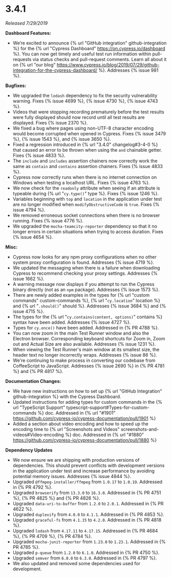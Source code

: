 # 3.4.1

*Released 7/29/2019*

**Dashboard Features:**

- We’re excited to announce {% url "GitHub integration" github-integration %} for the {% url "Cypress Dashboard" https://on.cypress.io/dashboard %}. You can now get timely and useful test run information within pull-requests via status checks and pull-request comments. Learn all about it on {% url "our blog" https://www.cypress.io/blog/2019/07/29/github-integration-for-the-cypress-dashboard/ %}. Addresses {% issue 981 %}.

**Bugfixes:**

- We upgraded the `lodash` dependency to fix the security vulnerability warning. Fixes {% issue 4699 %}, {% issue 4730 %}, {% issue 4743 %}.
- Videos that were stopping recording prematurely before the test results were fully displayed should now record until all test results are displayed. Fixes {% issue 2370 %}.
- We fixed a bug where pages using non-UTF-8 character encoding would become corrupted when opened in Cypress. Fixes {% issue 3479 %}, {% issue 1543 %}, and {% issue 3650 %}.
- Fixed a regression introduced in {% url "3.4.0" changelog#3-4-0 %} that caused an error to be thrown when using the `and` chainable getter. Fixes {% issue 4833 %}.
- The `include` and `includes` assertion chainers now correctly work the same as `contain` and `contains` assertion chainers. Fixes {% issue 4833 %}.
- Cypress now correctly runs when there is no internet connection on Windows when testing a localhost URL. Fixes {% issue 4763 %}.
- We now check for the `readonly` attribute when seeing if an attribute is typeable during {% url "`cy.type()`" type %}. Fixes {% issue 1246 %}.
- Variables beginning with `top` and `location` in the application under test are no longer modified when `modifyObstructiveCode` is `true`. Fixes {% issue 4794 %}.
- We removed erroneous socket connections when there is no browser running. Fixes {% issue 4776 %}.
- We upgraded the `mocha-teamcity-reporter` dependency so that it no longer errors in certain situations when trying to access duration. Fixes {% issue 4654 %}.

**Misc:**

- Cypress now looks for any npm proxy configurations when no other system proxy configuration is found. Addresses {% issue 4719 %}.
- We updated the messaging when there is a failure when downloading Cypress to recommend checking your proxy settings. Addresses {% issue 1662 %}.
- A warning message now displays if you attempt to run the Cypress binary directly (not as an `npm` package). Addresses {% issue 1573 %}.
- There are newly added examples in the types for {% url "custom commands" custom-commands %}, {% url "`cy.location`" location %} and {% url "`.should()`" should %}. Addresses {% issue 3684 %} and {% issue 4715 %}.
- The types for the {% url "`cy.contains(content, options)`" contains %} syntax have been added. Addresses {% issue 4727 %}.
- Types for `cy.once()` have been added. Addressed in {% PR 4788 %}.
- You can now zoom in the main Test Runner window and also the Electron browser. Corresponding keyboard shortcuts for Zoom in, Zoom out and Actual Size are also available. Addresses {% issue 1231 %}.
- When viewing the Test Runner's main window at its smallest size, the header text no longer incorrectly wraps. Addresses {% issue 86 %}.
- We're continuing to make process in converting our codebase from CoffeeScript to JavaScript. Addresses {% issue 2690 %} in {% PR 4781 %} and {% PR 4817 %}.

**Documentation Changes:**

- We have new instructions on how to set up {% url "GitHub Integration" github-integration %} with the Cypress Dashboard.
- Updated instructions for adding types for custom commands in the {% url "TypeScript Support" typescript-support#Types-for-custom-commands %} doc. Addressed in {% url "#1901" https://github.com/cypress-io/cypress-documentation/pull/1901 %}
- Added a section about video encoding and how to speed up the encoding time to {% url "Screenshots and Videos" screenshots-and-videos#Video-encoding %} doc. Addressed in {% url "#1880" https://github.com/cypress-io/cypress-documentation/pull/1880 %}

**Dependency Updates**

- We now ensure we are shipping with production versions of dependencies. This should prevent conflicts with development versions in the application under test and increase performance by avoiding potential memory issues. Addresses {% issue 4844 %}.
- Upgraded `@ffmpeg-installer/ffmpeg` from `1.0.17` to `1.0.19`. Addressed in {% PR 4792 %}.
- Upgraded `browserify` from `13.3.0` to `16.3.0`. Addressed in {% PR 4751 %}, {% PR 4825 %} and {% PR 4826 %}.
- Upgraded `data-uri-to-buffer` from `1.2.0` to `2.0.1`. Addressed in {% PR 4622 %}.
- Upgraded `duplexify` from `4.0.0` to `4.1.1`. Addressed in {% PR 4853 %}.
- Upgraded `graceful-fs` from `4.1.15` to `4.2.0`. Addressed in {% PR 4818 %}.
- Upgraded `lodash` from `4.17.11` to `4.17.15`. Addressed in {% PR 4684 %}, {% PR 4709 %}, {% PR 4784 %}.
- Upgraded `mocha-junit-reporter` from `1.23.0` to `1.23.1`. Addressed in {% PR 4785 %}.
- Upgraded `p-queue` from `1.2.0` to `6.1.0`. Addressed in {% PR 4750 %}.
- Upgraded `semver` from `6.0.0` to `6.3.0`. Addressed in {% PR 4797 %}.
- We also updated and removed some dependencies used for development.
